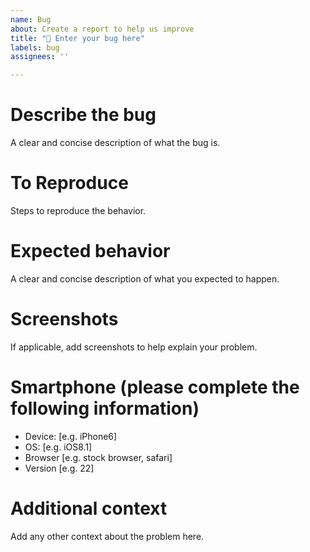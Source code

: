 ```yaml
---
name: Bug
about: Create a report to help us improve
title: "🐛 Enter your bug here"
labels: bug
assignees: ''

---
```


# Describe the bug
A clear and concise description of what the bug is.

# To Reproduce
Steps to reproduce the behavior.

# Expected behavior
A clear and concise description of what you expected to happen.

# Screenshots
If applicable, add screenshots to help explain your problem.

# Smartphone (please complete the following information)
 - Device: [e.g. iPhone6]
 - OS: [e.g. iOS8.1]
 - Browser [e.g. stock browser, safari]
 - Version [e.g. 22]

# Additional context
Add any other context about the problem here.
